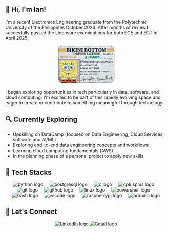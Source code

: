 ## 👋 Hi, I'm Ian!

I'm a recent Electronics Engineering graduate from the Polytechnic University of the Philippines October 2024. After months of review I succesfully passed the Licensure examinations for both ECE and ECT in April 2025, <p align="center">
  <img src="https://raw.githubusercontent.com/ianazana/ianazana/main/SpongeBob.jpeg" alt="SpongeBob" width="180"/>
</p>
I began exploring opportunities in tech particularly in data, software, and cloud computing. I'm excited to be part of this rapidly evolving space and eager to create or contribute to something meaningful through technology.

## 🔍 Currently Exploring
- Upskilling on DataCamp (focused on Data Engineering, Cloud Services, software and AI/ML)
- Exploring end-to-end data engineering concepts and workflows
- Learning cloud computing fundamentals (AWS)
- In the planning phase of a personal project to apply new skills

## 🚀 Tech Stacks

<div align="center">
  <img src="https://skillicons.dev/icons?i=py" height="40" alt="python logo"  />
  <img width="12" />
  <img src="https://skillicons.dev/icons?i=postgres" height="40" alt="postgresql logo"  />
  <img width="12" />
  <img src="https://skillicons.dev/icons?i=c" height="40" alt="c logo"  />
  <img width="12" />
  <img src="https://skillicons.dev/icons?i=cpp" height="40" alt="cplusplus logo"  />
  <img width="12" />
  <img src="https://skillicons.dev/icons?i=git" height="40" alt="git logo"  />
  <img width="12" />
  <img src="https://skillicons.dev/icons?i=github" height="40" alt="github logo"  />
  <img width="12" />
  <img src="https://skillicons.dev/icons?i=linux" height="40" alt="linux logo"  />
  <img width="12" />
  <img src="https://skillicons.dev/icons?i=powershell" height="40" alt="powershell logo"  />
  <img width="12" />
  <img src="https://skillicons.dev/icons?i=bash" height="40" alt="bash logo"  />
  <img width="12" />
  <img src="https://skillicons.dev/icons?i=vscode" height="40" alt="vscode logo"  />
  <img width="12" />
  <img src="https://skillicons.dev/icons?i=raspberrypi" height="40" alt="raspberrypi logo"  />
  <img width="12" />
  <img src="https://skillicons.dev/icons?i=arduino" height="40" alt="arduino logo"  />
</div>

  
## 📩 Let's Connect

<div align="center">
  <a href="https://www.linkedin.com/in/ian-a-15080835b" target="_blank">
    <img src="https://raw.githubusercontent.com/maurodesouza/profile-readme-generator/master/src/assets/icons/social/linkedin/default.svg" width="52" height="40" alt="LinkedIn logo" />
  </a>
  <a href="mailto:ianazana.phi@gmail.com" target="_blank">
    <img src="https://raw.githubusercontent.com/maurodesouza/profile-readme-generator/master/src/assets/icons/social/gmail/default.svg" width="52" height="40" alt="Gmail logo" />
  </a>
</div>



